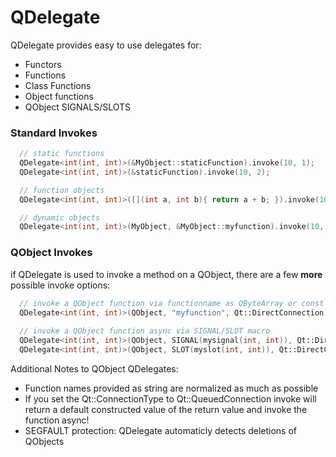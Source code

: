 # QDelegate

QDelegate provides easy to use delegates for:
* Functors
* Functions
* Class Functions
* Object functions
* QObject SIGNALS/SLOTS

### Standard Invokes

```c++
  // static functions
  QDelegate<int(int, int)>(&MyObject::staticFunction).invoke(10, 1);
  QDelegate<int(int, int)>(&staticFunction).invoke(10, 2);

  // function objects
  QDelegate<int(int, int)>([](int a, int b){ return a + b; }).invoke(10, 3);

  // dynamic objects
  QDelegate<int(int, int)>(MyObject, &MyObject::myfunction).invoke(10, 4);
```

### QObject Invokes

if QDelegate is used to invoke a method on a QObject, there are a few **more** possible invoke options:
```c++
  // invoke a QObject function via functionname as QByteArray or const char*
  QDelegate<int(int, int)>(QObject, "myfunction", Qt::DirectConnection).invoke(10, 5);
  
  // invoke a QObject function async via SIGNAL/SLOT macro
  QDelegate<int(int, int)>(QObject, SIGNAL(mysignal(int, int)), Qt::DirectConnection).invoke(10, 7);
  QDelegate<int(int, int)>(QObject, SLOT(myslot(int, int)), Qt::DirectConnection).invoke(10, 6);
```
Additional Notes to QObject QDelegates:
* Function names provided as string are normalized as much as possible
* If you set the Qt::ConnectionType to Qt::QueuedConnection invoke will return a default constructed value of the return value and invoke the function async!
* SEGFAULT protection: QDelegate automaticly detects deletions of QObjects